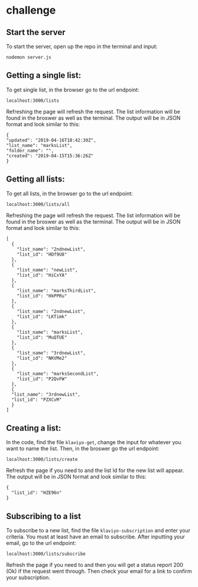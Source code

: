 # challenge

## Start the server

To start the server, open up the repo in the terminal and input:

```
nodemon server.js
```

## Getting a single list: 

To get single list, in the browser go to the url endpoint:

```
localhost:3000/lists
```
Refreshing the page will refresh the request. The list information will be found in the broswer as well as the terminal. The output will be in JSON format and look similar to this:

```
{
"updated": "2019-04-16T18:42:30Z",
"list_name": "marksList",
"folder_name": "",
"created": "2019-04-15T15:36:26Z"
}
```

## Getting all lists:

To get all lists, in the browser go to the url endpoint: 

```
localhost:3000/lists/all
```
Refreshing the page will refresh the request. The list information will be found in the broswer as well as the terminal. The output will be in JSON format and look similar to this:

```
[
  {
    "list_name": "2ndnewList",
    "list_id": "HDf9U8"
  },
  {
    "list_name": "newList",
    "list_id": "HiCxYA"
  },
  {
    "list_name": "marksThirdList",
    "list_id": "HkPPRu"
  },
  {
    "list_name": "2ndnewList",
    "list_id": "LKTimk"
  },
  {
    "list_name": "marksList",
    "list_id": "MuQTUE"
  },
  {
    "list_name": "3rdnewList",
    "list_id": "NKVMe2"
  },
  {
    "list_name": "marksSecondList",
    "list_id": "P2QvFW"
  },
  {
  "list_name": "3rdnewList",
  "list_id": "PZXCvM"
  }
]
```

## Creating a list:

In the code, find the file `klaviyo-get`, change the input for whatever you want to name the list. Then, in the broswer go the url endpoint: 

```
localhost:3000/lists/create
```
Refresh the page if you need to and the list Id for the new list will appear. The output will be in JSON format and look similar to this:

```
{
  "list_id": "HZE96n"
}
```

## Subscribing to a list

To subscribe to a new list, find the file `klaviyo-subscription` and enter your criteria. You must at least have an email to subscribe. After inputting your email, go to the url endpoint: 

```
localhost:3000/lists/subscribe
```
Refresh the page if you need to and then you will get a status report 200 (Ok) if the request went through. Then check your email for a link to confirm your subscription. 






